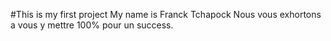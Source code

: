 #This is my first project
My name is Franck Tchapock
Nous vous exhortons a vous y mettre 100% pour un success.
